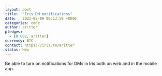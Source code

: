 ```yaml
---
layout: post
title:  "Iris DM notifications"
date:   2023-02-09 00:13:59 +0800
categories: code
author: aritter
pledges:
  - [0.002, aritter]
currency: BTC
contact: https://iris.to/aritter
status: New
---
```


Be able to turn on notifications for DMs in Iris both on web and in the mobile app.

